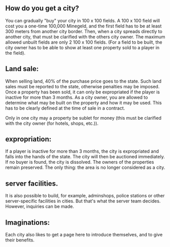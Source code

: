 ## How do you get a city?
You can gradually "buy" your city in 100 x 100 fields. A 100 x 100 field will cost you a one-time 100,000 Minegeld, and the first field has to be at least 300 meters from another city border. Then, when a city spreads directly to another city, that must be clarified with the others city owner. The maximum allowed unbuilt fields are only 2 100 x 100 fields. (For a field to be built, the city owner has to be able to show at least one property sold to a player in the field).

## Land sale:
When selling land, 40% of the purchase price goes to the state. Such land sales must be reported to the state, otherwise penalties may be imposed. Once a property has been sold, it can only be expropriated if the player is inactive for more than 3 months. As a city owner, you are allowed to determine what may be built on the property and how it may be used. This has to be clearly defined at the time of sale in a contract.

Only in one city may a property be sublet for money (this must be clarified with the city owner (for hotels, shops, etc.)).

## expropriation:
If a player is inactive for more than 3 months, the city is expropriated and falls into the hands of the state. The city will then be auctioned immediately. If no buyer is found, the city is dissolved. The owners of the properties remain preserved. The only thing: the area is no longer considered as a city.

## server facilities.
It is also possible to build, for example, adminshops, police stations or other server-specific facilities in cities. But that's what the server team decides. However, inquiries can be made.

## Imaginations:
Each city also likes to get a page here to introduce themselves, and to give their benefits.
